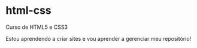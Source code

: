 # html-css
 Curso de HTML5 e CSS3 

 Estou aprendendo a criar sites e vou aprender a gerenciar meu repositório!


